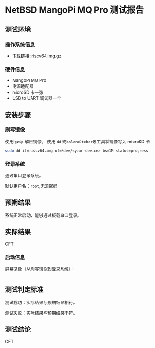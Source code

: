 # NetBSD MangoPi MQ Pro 测试报告

## 测试环境

### 操作系统信息

- 下载链接: [riscv64.img.gz](https://nyftp.netbsd.org/pub/NetBSD-daily/HEAD/latest/riscv-riscv64/binary/gzimg/)

### 硬件信息

- MangoPi MQ Pro
- 电源适配器
- microSD 卡一张
- USB to UART 调试器一个

## 安装步骤

### 刷写镜像

使用 `gzip` 解压镜像。
使用 `dd` 或`balenaEtcher`等工具将镜像写入 microSD 卡

```bash
sudo dd if=riscv64.img of=/dev/<your-device> bs=1M status=progress
```

### 登录系统

通过串口登录系统。

默认用户名：`root`,无须密码

## 预期结果

系统正常启动，能够通过板载串口登录。

## 实际结果

CFT

### 启动信息

屏幕录像（从刷写镜像到登录系统）：

```log
```

## 测试判定标准

测试成功：实际结果与预期结果相符。

测试失败：实际结果与预期结果不符。

## 测试结论

CFT
